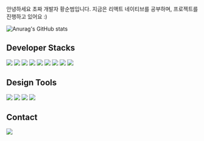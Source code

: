 안녕하세요 초짜 개발자 황순범입니다.
지금은 리액트 네이티브를 공부하며, 프로젝트를 진행하고 있어요 :)

![Anurag's GitHub stats](https://github-readme-stats.vercel.app/api?username=HwangSunBeom&show_icons=true&theme=github_dark)


## Developer Stacks
<img src="https://img.shields.io/badge/HTML-000000?style=for-the-badge&logo=HTML5&logoColor=#E34F26"/>  <img src="https://img.shields.io/badge/CSS3-000000?style=for-the-badge&logo=CSS3&logoColor=#1572B6"/>  <img src="https://img.shields.io/badge/JavaScript-000000?style=for-the-badge&logo=JavaScript&logoColor=#F7DF1E"/>  <img src="https://img.shields.io/badge/React-000000?style=for-the-badge&logo=React&logoColor=#61DAFB"/>  <img src="https://img.shields.io/badge/ReactNative-000000?style=for-the-badge&logo=React&logoColor=#61DAFB"/>  <img src="https://img.shields.io/badge/jQuery-000000?style=for-the-badge&logo=jQuery&logoColor=#0769AD"/>  <img src="https://img.shields.io/badge/Node.js-000000?style=for-the-badge&logo=Node.js&logoColor=#339933"/>  <img src="https://img.shields.io/badge/Python-000000?style=for-the-badge&logo=Python&logoColor=#3776AB"/>  <img src="https://img.shields.io/badge/Django-000000?style=for-the-badge&logo=Django&logoColor=#092E20"/>  
## Design Tools
<img src="https://img.shields.io/badge/Adobe XD-000000?style=for-the-badge&logo=Adobe XD&logoColor=#FF61F6"/>  <img src="https://img.shields.io/badge/Adobe Photoshop-000000?style=for-the-badge&logo=Adobe Photoshop&logoColor=#31A8FF"/>  <img src="https://img.shields.io/badge/Adobe Premiere Pro-000000?style=for-the-badge&logo=Adobe Premiere Pro&logoColor=#9999FF"/>  <img src="https://img.shields.io/badge/Figma-000000?style=for-the-badge&logo=Figma&logoColor=#F24E1E"/>
## Contact
<img src="https://img.shields.io/badge/wsbs9805@gmail.com-000000?style=for-the-badge&logo=Gmail&logoColor=#EA4335"/>


<!-- [![Top Langs](https://github-readme-stats.vercel.app/api/top-langs/?username=HwangSunBeom&layout=compact)](https://github.com/anuraghazra/github-readme-stats) -->


<!--
**HwangSunBeom/HwangSunBeom** is a ✨ _special_ ✨ repository because its `README.md` (this file) appears on your GitHub profile.

Here are some ideas to get you started:

- 🔭 I’m currently working on ...
- 🌱 I’m currently learning ...
- 👯 I’m looking to collaborate on ...
- 🤔 I’m looking for help with ...
- 💬 Ask me about ...
- 📫 How to reach me: ...
- 😄 Pronouns: ...
- ⚡ Fun fact: ...
-->
